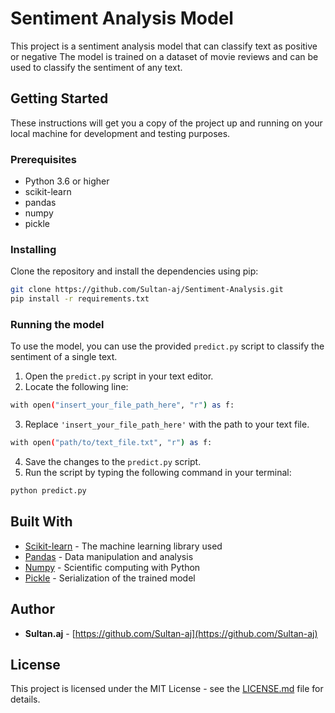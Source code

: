 # Sentiment Analysis Model

This project is a sentiment analysis model that can classify text as positive or negative The model is trained on a dataset of movie reviews and can be used to classify the sentiment of any text.

## Getting Started

These instructions will get you a copy of the project up and running on your local machine for development and testing purposes.

### Prerequisites

- Python 3.6 or higher
- scikit-learn
- pandas
- numpy
- pickle

### Installing

Clone the repository and install the dependencies using pip:

```bash
git clone https://github.com/Sultan-aj/Sentiment-Analysis.git
pip install -r requirements.txt
```

### Running the model

To use the model, you can use the provided `predict.py` script to classify the sentiment of a single text.

1. Open the `predict.py` script in your text editor.
2. Locate the following line:
```bash
with open("insert_your_file_path_here", "r") as f:
```
3. Replace `'insert_your_file_path_here'` with the path to your text file.
```bash
with open("path/to/text_file.txt", "r") as f:
```
4. Save the changes to the `predict.py` script.
5. Run the script by typing the following command in your terminal:
```bash
python predict.py
```


## Built With

* [Scikit-learn](https://scikit-learn.org/) - The machine learning library used
* [Pandas](https://pandas.pydata.org/) - Data manipulation and analysis
* [Numpy](https://numpy.org/) - Scientific computing with Python
* [Pickle](https://docs.python.org/3/library/pickle.html) - Serialization of the trained model

## Author

* **Sultan.aj** - [https://github.com/Sultan-aj](https://github.com/Sultan-aj)

## License

This project is licensed under the MIT License - see the [LICENSE.md](LICENSE.md) file for details.
